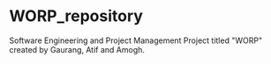 # WORP_repository
Software Engineering and Project Management Project titled "WORP" created by Gaurang, Atif and Amogh.

